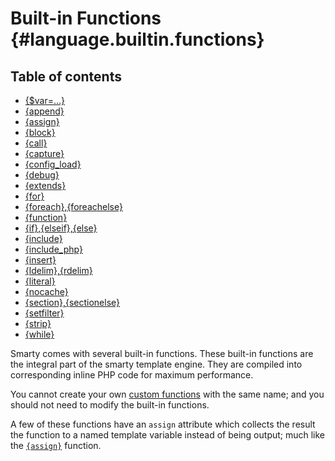 Built-in Functions {#language.builtin.functions}
==================

## Table of contents
- [{$var=...}](./language-builtin-functions/language-function-shortform-assign.md)
- [{append}](./language-builtin-functions/language-function-append.md)
- [{assign}](./language-builtin-functions/language-function-assign.md)
- [{block}](./language-builtin-functions/language-function-block.md)
- [{call}](./language-builtin-functions/language-function-call.md)
- [{capture}](./language-builtin-functions/language-function-capture.md)
- [{config_load}](./language-builtin-functions/language-function-config.load)
- [{debug}](./language-builtin-functions/language-function-debug.md)
- [{extends}](./language-builtin-functions/language-function-extends.md)
- [{for}](./language-builtin-functions/language-function-for.md)
- [{foreach},{foreachelse}](./language-builtin-functions/language-function-foreach.md)
- [{function}](./language-builtin-functions/language-function-function.md)
- [{if},{elseif},{else}](./language-builtin-functions/language-function-if.md)
- [{include}](./language-builtin-functions/language-function-include.md)
- [{include_php}](./language-builtin-functions/language-function-include.php)
- [{insert}](./language-builtin-functions/language-function-insert.md)
- [{ldelim},{rdelim}](./language-builtin-functions/language-function-ldelim.md)
- [{literal}](./language-builtin-functions/language-function-literal.md)
- [{nocache}](./language-builtin-functions/language-function-nocache.md)
- [{section},{sectionelse}](./language-builtin-functions/language-function-section.md)
- [{setfilter}](./language-builtin-functions/language-function-setfilter.md)
- [{strip}](./language-builtin-functions/language-function-strip.md)
- [{while}](./language-builtin-functions/language-function-while.md)

Smarty comes with several built-in functions. These built-in functions
are the integral part of the smarty template engine. They are compiled
into corresponding inline PHP code for maximum performance.

You cannot create your own [custom
functions](./language-custom-functions.md) with the same name; and you
should not need to modify the built-in functions.

A few of these functions have an `assign` attribute which collects the
result the function to a named template variable instead of being
output; much like the [`{assign}`](./language-builtin-functions/language-function-assign.md) function.

